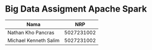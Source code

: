 # Big Data Assigment Apache Spark

| Nama   | NRP |
| -------- | ------- |
| Nathan Kho Pancras  | 5027231002    |
| Michael Kenneth Salim | 5027231002     |

